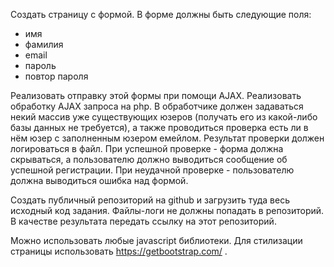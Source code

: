 Создать страницу с формой.
В форме должны быть следующие поля:
- имя
- фамилия
- email
- пароль
- повтор пароля

Реализовать отправку этой формы при помощи AJAX.
Реализовать обработку AJAX запроса на php.
В обработчике должен задаваться некий массив уже существующих юзеров (получать его из какой-либо базы данных не требуется), а также проводиться проверка есть ли в нём юзер с заполненным юзером емейлом. Результат проверки должен логироваться в файл.
При успешной проверке - форма должна скрываться, а пользователю должно выводиться сообщение об успешной регистрации. 
При неудачной проверке - пользователю должна выводиться ошибка над формой.

Создать публичный репозиторий на github и загрузить туда весь исходный код задания. Файлы-логи не должны попадать в репозиторий.
В качестве результата передать ссылку на этот репозиторий.

Можно использовать любые javascript библиотеки.
Для стилизации страницы использовать https://getbootstrap.com/ .
